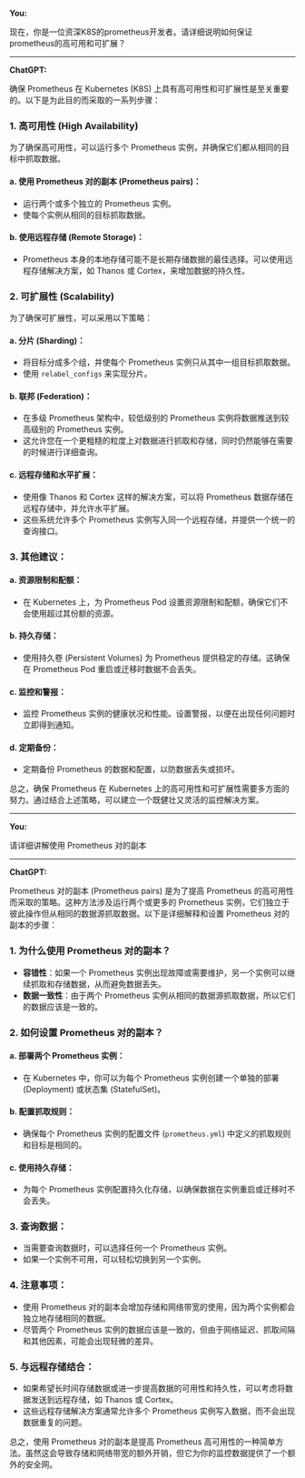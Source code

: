 **You:**

现在，你是一位资深K8S的prometheus开发者。请详细说明如何保证prometheus的高可用和可扩展？

* * *

**ChatGPT:**

确保 Prometheus 在 Kubernetes (K8S) 上具有高可用性和可扩展性是至关重要的。以下是为此目的而采取的一系列步骤：

### 1. **高可用性 (High Availability)**

为了确保高可用性，可以运行多个 Prometheus 实例，并确保它们都从相同的目标中抓取数据。

#### a. 使用 Prometheus 对的副本 (Prometheus pairs)：

* 运行两个或多个独立的 Prometheus 实例。
* 使每个实例从相同的目标抓取数据。

#### b. 使用远程存储 (Remote Storage)：

* Prometheus 本身的本地存储可能不是长期存储数据的最佳选择。可以使用远程存储解决方案，如 Thanos 或 Cortex，来增加数据的持久性。

### 2. **可扩展性 (Scalability)**

为了确保可扩展性，可以采用以下策略：

#### a. **分片 (Sharding)**：

* 将目标分成多个组，并使每个 Prometheus 实例只从其中一组目标抓取数据。
* 使用 `relabel_configs` 来实现分片。

#### b. **联邦 (Federation)**：

* 在多级 Prometheus 架构中，较低级别的 Prometheus 实例将数据推送到较高级别的 Prometheus 实例。
* 这允许您在一个更粗糙的粒度上对数据进行抓取和存储，同时仍然能够在需要的时候进行详细查询。

#### c. **远程存储和水平扩展**：

* 使用像 Thanos 和 Cortex 这样的解决方案，可以将 Prometheus 数据存储在远程存储中，并允许水平扩展。
* 这些系统允许多个 Prometheus 实例写入同一个远程存储，并提供一个统一的查询接口。

### 3. **其他建议**：

#### a. **资源限制和配额**：

* 在 Kubernetes 上，为 Prometheus Pod 设置资源限制和配额，确保它们不会使用超过其份额的资源。

#### b. **持久存储**：

* 使用持久卷 (Persistent Volumes) 为 Prometheus 提供稳定的存储。这确保在 Prometheus Pod 重启或迁移时数据不会丢失。

#### c. **监控和警报**：

* 监控 Prometheus 实例的健康状况和性能。设置警报，以便在出现任何问题时立即得到通知。

#### d. **定期备份**：

* 定期备份 Prometheus 的数据和配置，以防数据丢失或损坏。

总之，确保 Prometheus 在 Kubernetes 上的高可用性和可扩展性需要多方面的努力。通过结合上述策略，可以建立一个既健壮又灵活的监控解决方案。

* * *

**You:**

请详细讲解使用 Prometheus 对的副本

* * *

**ChatGPT:**

Prometheus 对的副本 (Prometheus pairs) 是为了提高 Prometheus 的高可用性而采取的策略。这种方法涉及运行两个或更多的 Prometheus 实例，它们独立于彼此操作但从相同的数据源抓取数据。以下是详细解释和设置 Prometheus 对的副本的步骤：

### 1. **为什么使用 Prometheus 对的副本？**

* **容错性**：如果一个 Prometheus 实例出现故障或需要维护，另一个实例可以继续抓取和存储数据，从而避免数据丢失。
* **数据一致性**：由于两个 Prometheus 实例从相同的数据源抓取数据，所以它们的数据应该是一致的。

### 2. **如何设置 Prometheus 对的副本？**

#### a. **部署两个 Prometheus 实例**：

* 在 Kubernetes 中，你可以为每个 Prometheus 实例创建一个单独的部署 (Deployment) 或状态集 (StatefulSet)。

#### b. **配置抓取规则**：

* 确保每个 Prometheus 实例的配置文件 (`prometheus.yml`) 中定义的抓取规则和目标是相同的。

#### c. **使用持久存储**：

* 为每个 Prometheus 实例配置持久化存储，以确保数据在实例重启或迁移时不会丢失。

### 3. **查询数据**：

* 当需要查询数据时，可以选择任何一个 Prometheus 实例。
* 如果一个实例不可用，可以轻松切换到另一个实例。

### 4. **注意事项**：

* 使用 Prometheus 对的副本会增加存储和网络带宽的使用，因为两个实例都会独立地存储相同的数据。
* 尽管两个 Prometheus 实例的数据应该是一致的，但由于网络延迟、抓取间隔和其他因素，可能会出现轻微的差异。

### 5. **与远程存储结合**：

* 如果希望长时间存储数据或进一步提高数据的可用性和持久性，可以考虑将数据发送到远程存储，如 Thanos 或 Cortex。
* 这些远程存储解决方案通常允许多个 Prometheus 实例写入数据，而不会出现数据重复的问题。

总之，使用 Prometheus 对的副本是提高 Prometheus 高可用性的一种简单方法。虽然这会导致存储和网络带宽的额外开销，但它为你的监控数据提供了一个额外的安全网。